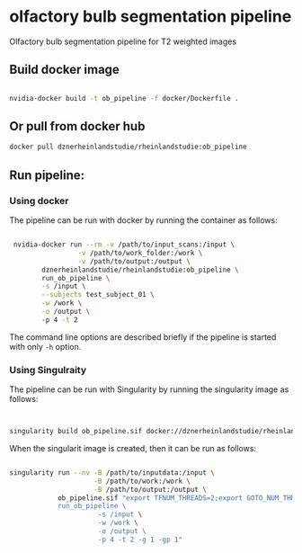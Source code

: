 # olfactory bulb segmentation pipeline
Olfactory bulb segmentation pipeline for T2 weighted images

## Build docker image

```bash

nvidia-docker build -t ob_pipeline -f docker/Dockerfile .


```

## Or pull from docker hub

```bash
docker pull dznerheinlandstudie/rheinlandstudie:ob_pipeline
```

## Run pipeline:

### Using docker
The pipeline can be run with docker by running the container as follows:


```bash

 nvidia-docker run --rm -v /path/to/input_scans:/input \
                 -v /path/to/work_folder:/work \
                 -v /path/to/output:/output \
        dznerheinlandstudie/rheinlandstudie:ob_pipeline \
        run_ob_pipeline \
        -s /input \
        --subjects test_subject_01 \
        -w /work \
        -o /output \ 
        -p 4 -t 2

```

The command line options are described briefly if the pipeline is started with only ```-h``` option.

### Using Singulraity

The pipeline can be run with Singularity by running the singularity image as follows:

```bash


singularity build ob_pipeline.sif docker://dznerheinlandstudie/rheinlandstudie:ob_pipeline
```

When the singularit image is created, then it can be run as follows:

```bash

singularity run --nv -B /path/to/inputdata:/input \
                     -B /path/to/work:/work \
                     -B /path/to/output:/output \
            ob_pipeline.sif "export TFNUM_THREADS=2;export GOTO_NUM_THREADS=2;\
            run_ob_pipeline \ 
                      -s /input \
                      -w /work \
                      -o /output \ 
                      -p 4 -t 2 -g 1 -gp 1"
```



